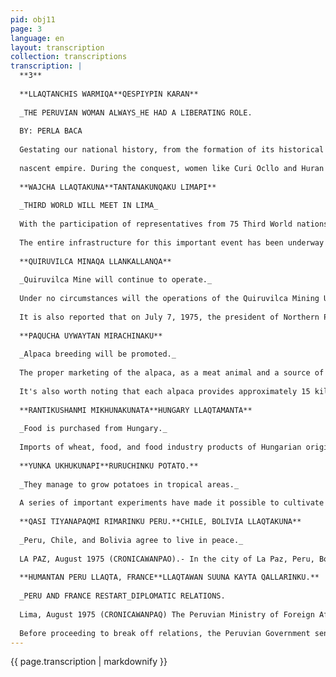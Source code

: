 ```yaml
---
pid: obj11
page: 3
language: en
layout: transcription
collection: transcriptions
transcription: |
  **3**
  
  **LLAQTANCHIS WARMIQA**QESPIYPIN KARAN**
  
  _THE PERUVIAN WOMAN ALWAYS_HE HAD A LIBERATING ROLE.
  
  BY: PERLA BACA
  
  Gestating our national history, from the formation of its historical past to the present day, the work and action of Peruvian women has been liberating in many cases, but forgotten by our history. If we remember the past we can see that at the beginning of the Inca Empire it was Mama Ocllo who collaborated with Manco Capac in the formation of the Empire and then Chañan Curicosa who fought against the Huanca and Hualla tribes, who fled to the jungle, thus helping the troops of Inca Ripac in the consolidation of the
  
  nascent empire. During the conquest, women like Curi Ocllo and Huran Nusta died fighting against Gonzalo Pizarro's troops. During the time of the conquest, I remember that it was a woman, Inés de Muñoz, who changed the eating system from corn bread to wheat bread by bringing a bushel (an instrument for measuring cereals) of this cereal from Spain. During the Colonial period, women adapted their behavior to the needs of their times, and thus hundreds of women put their wealth at the service of educational and religious centers. It is worth mentioning Isabel Chimpú Ocllo, mother of our first mestizo chronicler, Garcilaso de la Vega, a woman considered the cornerstone of nationalism "because she inscribed on the glorious mestizo (Garcilaso) an entire doctrine of nationalism." Micaela Bastidas, the most glorious example of Peruvian women during the period of emancipation, was the extraordinary woman who encouraged and guided her husband, Tupac Amaru; she was the brave warrior who fought to the sound of the pututos and was massacred by the royalists, then dismembered, her body parts scattered across regions. Tomasa Cundememaita, Cecilia Túpac Amaru, Jala Maqui, Trinidad Celis, María Parado de Bellido, the Toledo Sisters, among others, are some of these glorious women who fought for the emancipation of our homeland and carried out their struggle to the bitter end.
  
  **WAJCHA LLAQTAKUNA**TANTANAKUNQAKU LIMAPI**
  
  _THIRD WORLD WILL MEET IN LIMA_
  
  With the participation of representatives from 75 Third World nations, the Fifth Conference of Foreign Ministers of Non-Aligned Countries will be held in Lima from the 25th to the 29th of this month. A series of decisions will be made that will serve as recommendations for the Summit of Heads of State to be held next year in Sri Lanka (formerly Ceylon). The Crillón Hotel Convention Center will host this international event, considered the most authentic political movement organized within Third World countries to combat all forms of imperialism and colonialism. An Executive Organizing Committee, chaired by Ambassador Carlos Gamarra, has been working intensively.
  
  The entire infrastructure for this important event has been underway for two and a half months. The committees for accommodation, transportation, security, information, health, press, and public relations have already been formed, responsible for clearing the ground for the inauguration of the Fifth Conference. According to reports, nearly 800 people will be working on it, offering support and collaboration to the high-profile figures who will gather in Lima. In addition to the Foreign Ministers who will officially attend the Fifth Conference, representatives of nearly twenty liberation movements from Africa, Asia, and Latin America will be present as observer delegates. The meeting's agenda will be directly related to the Economic Policy of Underdeveloped Countries, with a definition of a strategy for strengthening solidarity and mutual aid in the political and economic spheres of non-aligned countries, confronting the threat of aggression against their sovereignty and independence, development, and security. The agenda will include topics related to the World Council of Raw Material Producers' Associations and the creation of a stock fund to regulate raw material prices. In addition to the establishment of a Model Statute for foreign investment and the conduct of transnational corporations, this meeting will also consider international policy and reality regarding conflicts in the Middle East, racism in South Africa, the establishment of a completely denuclearized Zone of Peace in the Indian Ocean, and statements regarding liberation processes and movements in countries such as Peru, Panama, and others around the world.
  
  **QUIRUVILCA MINAQA LLANKALLANQA**
  
  _Quiruvilca Mine will continue to operate._
  
  Under no circumstances will the operations of the Quiruvilca Mining Unit be interrupted. Whatever decision is made in due course regarding the request of the Northern Peru Mining Corporation, the Ministry of Energy and Mines will adopt the necessary measures to ensure that Quiruvilca remains in operation. The Ministry of Energy and Mines announced this in a published bulletin. The document indicates that on July 21, 1975, the Ministry of Energy and Mines sent a commission of officials from the General Directorate of Mining to conduct a preliminary inspection of the Quiruvilca Mining Unit to provide an initial assessment of the overall problem.
  
  It is also reported that on July 7, 1975, the president of Northern Peru Mining Corporation submitted a communication to the Ministry of Energy and Mines, in which he expressed his desire to "transfer ownership and control of the operations to MINERO PERU or some other Peruvian entity as soon as possible to avoid the paralysis of said operations." This communication also refers to the "extremely adverse economic conditions" that the operation has been experiencing, accompanying a profit and loss statement from January 1 to May 31, 1975, which shows a loss of 64,783,170. 14 soles. In view of this situation, the company indicates its "impossibility of continuing to maintain the operations of the Quiruvilca Mining Unit", proposing that the transfer be made before September 1, 1975. The Energy and Mines bulletin aims to report in detail the situation raised, in view of the press information referring to the activities of the Northern Peru Mining Corporation, branch in Peru.
  
  **PAQUCHA UYWAYTAN MIRACHINAKU**
  
  _Alpaca breeding will be promoted._
  
  The proper marketing of the alpaca, as a meat animal and a source of textile fibers and finished products, could provide the country with a short-term income of approximately five billion soles. This was stated at a press conference by Engineer Alberto Pumayalla of the National Agrarian University, who is in charge of selecting a batch of 750 alpacas from the SAIS Pachacótec in Puno, which have been transferred to Capillalloc and Oxamachay, in Canta. The EPS Alpaca Perú was tasked yesterday with transferring the last group of alpacas to their new breeding facility, in conjunction with technicians from the Agrarian University. The new breeding facility is located in the area surrounding the La Viuda mountain peak. The transfer of the alpacas is part of a technical program aimed at establishing new breeding centers for the American camelid, which lives almost exclusively in Peru. With the establishment of the new farms, it is expected that within approximately 20 years, the alpaca population will increase, through appropriate technical treatment, to approximately 15 million heads.
  
  It's also worth noting that each alpaca provides approximately 15 kilos of highly nutritious and tasty meat, which has the added advantage of containing minimal fat and between three and a half and four pounds of wool fiber. Thanks to the efforts of the SAIS Pachacútec management, the animal was assigned large areas of natural pasture on the slopes of La Viuda Mountain in Canta. This will be the first of several alpaca farms designed to solve the country's meat supply problem and increase the production of textile fiber, of which the alpaca is a rich source.
  
  **RANTIKUSHANMI MIKHUNAKUNATA**HUNGARY LLAQTAMANTA**
  
  _Food is purchased from Hungary._
  
  Imports of wheat, food, and food industry products of Hungarian origin are guaranteed to cover popular consumption needs. The Revolutionary Government approved the agreement signed on May 12 of this year between representatives of the governments of Peru and Hungary, for an amount of 10 million US dollars. This agreement will finance 100 percent of the FOB value of the wheat and food imports in question, and the transaction will be settled within two years from the date of bill of lading for each delivery, accruing interest at 7 percent per year upon rebate. The Banco de la Nación has been authorized to carry out the necessary banking operations to implement the provisions of Decree Law 21231 approved on the 5th of this month. It will also open a checking account in soles called "Hungarian Wheat Imports 1975." The funds deposited in this account, from sales, would be intangible assets and would be used exclusively to pay obligations when they mature. For its part, the Central Reserve Bank of Peru will provide the necessary foreign currency to meet these obligations abroad.
  
  **YUNKA UKHUKUNAPI**RURUCHINKU POTATO.**
  
  _They manage to grow potatoes in tropical areas._
  
  A series of important experiments have made it possible to cultivate potatoes for the first time in tropical zones and obtain the International Potato Award in La Molina. For about a year now, the Center has been working on hybrids that can later be adapted to the tropics. In that jungle area, they are searching for and perfecting the crop's future potential. Dr. Humberto Mendoza, of the Center's Genetics Department, explained yesterday that 31 days after planting, the potato grown in Yurimaguas generally reaches characteristics, he emphasized, that are edible or that can be introduced. Its cultivation takes about four months, and in the mountains, 6 months, since the normal cultivation time for potatoes on the coast is 6 months. The cultivation of this tuber in tropical zones of the country. And because until then, the completion of the cultivation of potatoes in tropical zones of the country had not been achieved, the potatoes that have been obtained under special conditions are usually sold in markets, but their other characteristics are similar. The Institutional Potato Center is an autonomous organization with branches in several countries around the world. Its director, Dr. Richard Sayer, reported on these investigations at a recent meeting of Directors in Washington, and they were disseminated by the Center for Biotechnology and Biotechnology. The achievements of this experiment have great significance, indicating that they may be edible. This does not mean that in the case of potatoes, this work is in its experimental stage of selection and testing, but it already shows a large number of tubers that could be edible in just 31 days.
  
  **QASI TIYANAPAQMI RIMARINKU PERU.**CHILE, BOLIVIA LLAQTAKUNA**
  
  _Peru, Chile, and Bolivia agree to live in peace._
  
  LA PAZ, August 1975 (CRONICAWANPAO).- In the city of La Paz, Peru, Bolivia, and Chile reached a preliminary non-aggression pact, announced General Francisco Morales Bermúdez, Prime Minister of Peru. This revelation was made during a press conference held at the Peruvian Embassy in Bolivia. This agreement, said Minister Morales Bermúdez, was finalized during the meeting held by the President of Bolivia, General Hugo Bánzer, the Chief of Staff of Chile, General Sergio Arellano, and the Peruvian Prime Minister, with the purpose of removing any risk of armed conflict in this Latin American region. At the press conference, General Morales Bermúdez emphasized that it will be the governments of the three countries who will implement this commitment, since neither Peru, Bolivia, nor Chile desire war in the subregion. Non-Latin American interests are trying to provoke confrontations. Regarding Bolivia's landlocked status, the Peruvian Prime Minister stated that Peru would sympathetically and carefully analyze any formal proposal for a solution to the Bolivian problem, which is being negotiated directly between Bolivia and Chile. Any solution to the Bolivian problem must be approved by the Peruvian side in accordance with existing agreements.
  
  **HUMANTAN PERU LLAQTA, FRANCE**LLAQTAWAN SUUNA KAYTA QALLARINKU.**
  
  _PERU AND FRANCE RESTART_DIPLOMATIC RELATIONS.
  
  Lima, August 1975 (CRONICAWANPAQ) The Peruvian Ministry of Foreign Affairs officially announced that diplomatic relations with France would be resumed, the reasons that led to their rupture having disappeared. Diplomatic relations between Peru and France were suspended as a result of the surface nuclear tests carried out by France, which Peru opposed because it considered that such tests jeopardized the health, security, and survival of its people due to the harmful and damaging effects they entailed.
  
  Before proceeding to break off relations, the Peruvian Government sent its French counterpart a series of protests and petitions demanding the suspension of atomic tests, considering, furthermore, that they in no way contributed to the efforts for peace and development that are imposed in the world. However, France, by continuing with its atomic tests in the Mururoa Atoll, caused the Peruvian government to proceed to break off diplomatic relations between both countries as an expression of its total repudiation of such acts, on July 23, 1973. Now, with the causes that originated said break having disappeared, the Peruvian Government, through a Communiqué, says: "Taking into account that the reasons that motivated the break off of its relations with France have disappeared, it has decided to restart them with the aim of promoting and strengthening the ties that have always united their respective countries.
---
```


{{ page.transcription | markdownify }}
